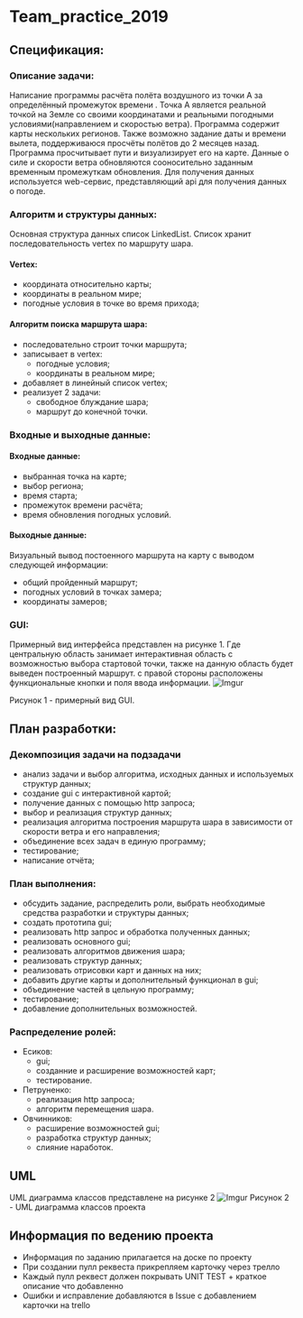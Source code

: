 # Team_practice_2019

## Спецификация:

### Описание задачи:
  Написание программы расчёта полёта воздушного из точки A за определённый промежуток времени . Точка A является реальной точкой на Земле со своими координатами и реальными погодными условиями(направлением и скоростью ветра). Программа содержит карты нескольких регионов. Также возможно задание даты и времени вылета, поддерживаюся просчёты полётов до 2 месяцев назад. Программа просчитывает пути и визуализирует его на карте. Данные о силе и скорости ветра обновляются сооносительно заданным временным промежуткам обновления. Для получения данных используется web-сервис, представляющий api для получения данных о погоде. 

### Алгоритм и структуры данных:
Основная структура данных список LinkedList<Vertex>. Список хранит последовательность vertex по маршруту шара.
#### Vertex:
+ координата относительно карты;
+ координаты в реальном мире;
+ погодные условия в  точке во время прихода;

#### Алгоритм поиска маршрута шара:
+ последовательно строит точки маршрута;
+ записывает в vertex:
  + погодные условия;
  + координаты в реальном мире;
+ добавляет в линейный список vertex;
+ реализует 2 задачи:
  + свободное блуждание шара;
  + маршрут до конечной точки.


### Входные и выходные данные:
#### Входные данные:
+ выбранная  точка на карте;
+ выбор региона;
+ время старта;
+ промежуток времени расчёта;
+ время обновления погодных условий.	

#### Выходные данные:
Визуальный вывод постоенного маршрута на карту с выводом следующей информации:
+ общий пройденный маршрут;
+ погодных условий в точках замера;
+ координаты замеров;
	

### GUI:
Примерный вид интерфейса представлен на рисунке 1.
	Где центральную область занимает интерактивная область с возможностью выбора стартовой точки, также на данную область будет выведен построенный маршрут. с правой стороны расположены функциональные кнопки  и поля ввода информации. 
![Imgur](https://i.imgur.com/G45bU4s.jpg)

Рисунок 1 - примерный вид GUI. 

## План разработки:
### Декомпозиция задачи на подзадачи
+ анализ задачи  и выбор алгоритма, исходных данных и используемых структур данных;
+ создание gui с интерактивной картой;
+ получение данных с помощью http запроса;
+ выбор и реализация структур данных;
+ реализация алгоритма построения маршрута шара в зависимости от скорости ветра и его направления;
+ объединение всех задач в единую программу;
+ тестирование;
+ написание отчёта;

### План выполнения:
+ обсудить задание, распределить роли, выбрать необходимые средства разработки и структуры данных;
+ создать прототипа gui;
+ реализовать http запрос и обработка полученных данных;
+ реализовать основного gui;
+ реализовать алгоритмов движения шара;
+ реализовать структур данных;
+ реализовать отрисовки карт и данных на них;
+ добавить другие карты и дополнительный функционал в gui;
+ объединение частей в цельную программу;
+ тестирование;
+ добавление дополнительных возможностей.

### Распределение ролей:
+ Есиков: 
  + gui;
  + созданние и расширение возможностей карт;
  + тестирование.
+ Петруненко:
  + реализация http запроса;
  + алгоритм перемещения шара. 
+ Овчинников:
  + расширение возможностей gui;
  + разработка структур данных;
  + слияние наработок.

## UML
UML диаграмма классов представлене на рисунке 2
![Imgur](https://i.imgur.com/tDOYC9h.png)
Рисунок 2 - UML диаграмма классов проекта

## Информация по ведению проекта
+ Информация по заданию прилагается на доске по проекту
+ При создании пулл реквеста прикрепляем карточку через трелло
+ Каждый пулл реквест должен покрывать UNIT TEST + краткое описание что добавленно
+ Ошибки и исправление добавляются в Issue с добавлением карточки на trello


